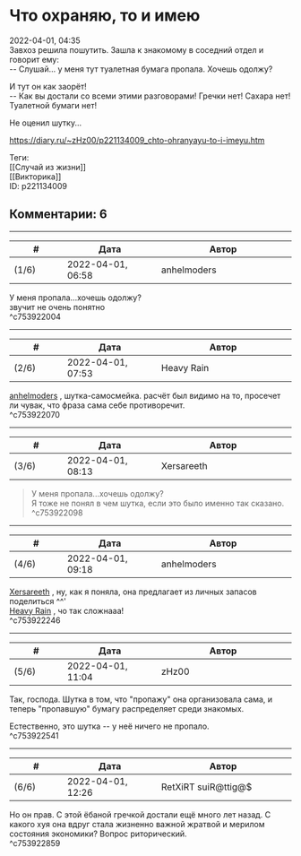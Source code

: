 Что охраняю, то и имею
======================

  
2022-04-01, 04:35  
 Завхоз решила пошутить. Зашла к знакомому в соседний отдел и говорит ему:   
 -- Слушай... у меня тут туалетная бумага пропала. Хочешь одолжу?   
   
 И тут он как заорёт!   
 -- Как вы достали со всеми этими разговорами! Гречки нет! Сахара нет! Туалетной бумаги нет!   
   
 Не оценил шутку...   
  
<https://diary.ru/~zHz00/p221134009_chto-ohranyayu-to-i-imeyu.htm>  
  
Теги:  
[[Случай из жизни]]  
[[Викторика]]  
ID: p221134009  


Комментарии: 6
--------------

  


---



|         #         |              Дата              |                     Автор                     |           ID           |
| --- | --- | --- | --- |
| (1/6) | 2022-04-01, 06:58 | anhelmoders | c753922004 |

  
 У меня пропала...хочешь одолжу?   
 звучит не очень понятно   
 ^c753922004

---



|         #         |              Дата              |                     Автор                     |           ID           |
| --- | --- | --- | --- |
| (2/6) | 2022-04-01, 07:53 | Heavy Rain | c753922070 |

  
  [anhelmoders](https://anhelmoders.diary.ru "No plans. Only wonders.")  , шутка-самосмейка. расчёт был видимо на то, просечет ли чувак, что фраза сама себе противоречит.   
 ^c753922070

---



|         #         |              Дата              |                     Автор                     |           ID           |
| --- | --- | --- | --- |
| (3/6) | 2022-04-01, 08:13 | Xersareeth | c753922098 |

  
 > У меня пропала...хочешь одолжу?   
 Я тоже не понял в чем шутка, если это было именно так сказано.   
 ^c753922098

---



|         #         |              Дата              |                     Автор                     |           ID           |
| --- | --- | --- | --- |
| (4/6) | 2022-04-01, 09:18 | anhelmoders | c753922246 |

  
  [Xersareeth](https://BurrowDeclassified.diary.ru "One more fang")  , ну, как я поняла, она предлагает из личных запасов поделиться ^^'   
  [Heavy Rain](https://kogacz.diary.ru "emotional weather report")  , чо так сложнааа!   
 ^c753922246

---



|         #         |              Дата              |                     Автор                     |           ID           |
| --- | --- | --- | --- |
| (5/6) | 2022-04-01, 11:04 | zHz00 | c753922541 |

  
 Так, господа. Шутка в том, что "пропажу" она организовала сама, и теперь "пропавшую" бумагу распределяет среди знакомых.   
   
 Естественно, это шутка -- у неё ничего не пропало.   
 ^c753922541

---



|         #         |              Дата              |                     Автор                     |           ID           |
| --- | --- | --- | --- |
| (6/6) | 2022-04-01, 12:26 | RetXiRT suiR@ttig@$ | c753922859 |

  
 Но он прав. С этой ёбаной гречкой достали ещё много лет назад. С какого хуя она вдруг стала жизненно важной жратвой и мерилом состояния экономики? Вопрос риторический.   
 ^c753922859